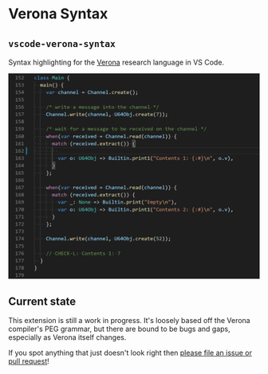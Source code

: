 # Verona Syntax

## `vscode-verona-syntax`

Syntax highlighting for the [Verona](https://github.com/microsoft/verona) research language in VS Code.

![Example highlighting](images/demo.gif)

## Current state

This extension is still a work in progress. It's loosely based off the Verona compiler's PEG grammar, but there are bound to be bugs and gaps, especially as Verona itself changes.

If you spot anything that just doesn't look right then [please file an issue or pull request](https://github.com/KodrAus/vscode-verona-syntax/issues)!
